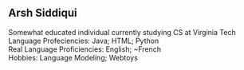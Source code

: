 Arsh Siddiqui
------------
<p>
  Somewhat educated individual currently studying CS at Virginia Tech<br>
  Language Profeciencies: Java; HTML; Python<br>
  Real Language Proficiencies: English; ~French<br>
  Hobbies: Language Modeling; Webtoys<br>
</p>

<!--
**ArshSiddiqui/ArshSiddiqui** is a ✨ _special_ ✨ repository because its `README.md` (this file) appears on your GitHub profile.

Here are some ideas to get you started:

- 🔭 I’m currently working on ...
- 🌱 I’m currently learning ...
- 👯 I’m looking to collaborate on ...
- 🤔 I’m looking for help with ...
- 💬 Ask me about ...
- 📫 How to reach me: ...
- 😄 Pronouns: ...
- ⚡ Fun fact: ...
-->

